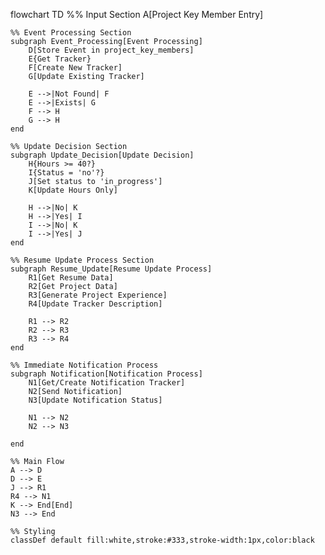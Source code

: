 flowchart TD
    %% Input Section
    A[Project Key Member Entry]

    %% Event Processing Section
    subgraph Event_Processing[Event Processing]
        D[Store Event in project_key_members]
        E{Get Tracker}
        F[Create New Tracker]
        G[Update Existing Tracker]
        
        E -->|Not Found| F
        E -->|Exists| G
        F --> H
        G --> H
    end

    %% Update Decision Section
    subgraph Update_Decision[Update Decision]
        H{Hours >= 40?}
        I{Status = 'no'?}
        J[Set status to 'in_progress']
        K[Update Hours Only]
        
        H -->|No| K
        H -->|Yes| I
        I -->|No| K
        I -->|Yes| J
    end

    %% Resume Update Process Section
    subgraph Resume_Update[Resume Update Process]
        R1[Get Resume Data]
        R2[Get Project Data]
        R3[Generate Project Experience]
        R4[Update Tracker Description]
        
        R1 --> R2
        R2 --> R3
        R3 --> R4
    end

    %% Immediate Notification Process
    subgraph Notification[Notification Process]
        N1[Get/Create Notification Tracker]
        N2[Send Notification]
        N3[Update Notification Status]
        
        N1 --> N2
        N2 --> N3

    end

    %% Main Flow
    A --> D
    D --> E
    J --> R1
    R4 --> N1
    K --> End[End]
    N3 --> End

    %% Styling
    classDef default fill:white,stroke:#333,stroke-width:1px,color:black